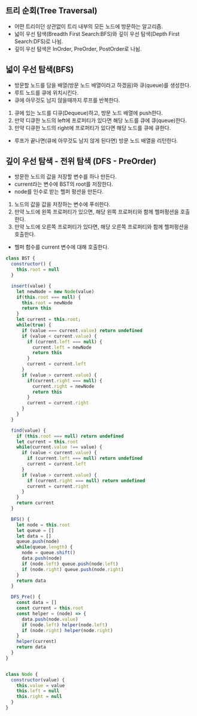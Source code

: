 ## 트리 순회(Tree Traversal)
- 어떤 트리이던 상관없이 트리 내부의 모든 노드에 방문하는 알고리즘.
- 넓이 우선 탐색(Breadth First Search:BFS)와 깊이 우선 탐색(Depth First Search:DFS)로 나뉨.
- 깊이 우선 탐색은 InOrder, PreOrder, PostOrder로 나뉨.

## 넓이 우선 탐색(BFS)
- 방문할 노드를 담을 배열(방문 노드 배열이라고 하겠음)와 큐(queue)를 생성한다.
- 루트 노드를 큐에 위치시킨다.
- 큐에 아무것도 남지 않을때까지 루프를 반복한다.
1. 큐에 있는 노드를 디큐(Dequeue)하고, 방문 노드 배열에 push한다.
2. 만약 디큐한 노드의 left에 프로퍼티가 있다면 해당 노드를 큐에 큐(queue)한다.
3. 만약 디큐한 노드의 right에 프로퍼티가 있다면 해당 노드를 큐에 큐한다.
- 루프가 끝나면(큐에 아무것도 남지 않게 된다면) 방문 노드 배열을 리턴한다.

## 깊이 우선 탐색 - 전위 탐색 (DFS - PreOrder)
- 방문한 노드의 값을 저장할 변수를 하나 만든다.
- current라는 변수에 BST의 root를 저장한다.
- node를 인수로 받는 헬퍼 펑션을 만든다.
1. 노드의 값을 값을 저장하는 변수에 푸쉬한다.
2. 만약 노드에 왼쪽 프로퍼티가 있으면, 해당 왼쪽 프로퍼티와 함께 헬퍼펑션을 호출한다.
3. 만약 노드에 오른쪽 프로퍼티가 있다면, 해당 오른쪽 프로퍼티와 함께 헬퍼펑션을 호출한다.
- 헬퍼 함수를 current 변수에 대해 호출한다.

```js
class BST {
  constructor() {
    this.root = null
  }

  insert(value) {
    let newNode = new Node(value)
    if(this.root === null) {
      this.root = newNode
      return this
    }
    let current = this.root;
    while(true) {
      if (value === current.value) return undefined
      if (value < current.value) {
        if (current.left === null) {
          current.left = newNode
          return this
        }
        current = current.left
      }
      if (value > current.value) {
        if(current.right === null) {
          current.right = newNode
          return this
        }
        current = current.right
      }
    }
  }

  find(value) {
    if (this.root === null) return undefined
    let current = this.root
    while(current.value !== value) {
      if (value < current.value) {
        if (current.left === null) return undefined
        current = current.left
      }
      if (value > current.value) {
        if (current.right === null) return undefined
        current = current.right
      }
    }
    return current
  }

  BFS() {
    let node = this.root
    let queue = []
    let data = []
    queue.push(node)
    while(queue.length) {
      node = queue.shift()
      data.push(node)
      if (node.left) queue.push(node.left)
      if (node.right) queue.push(node.right)
    }
    return data
  }

  DFS_Pre() {
    const data = []
    const current = this.root
    const helper = (node) => {
      data.push(node.value)
      if (node.left) helper(node.left)
      if (node.right) helper(node.right)
    }
    helper(current)
    return data
  }
}


class Node {
  constructor(value) {
    this.value = value
    this.left = null
    this.right = null
  }
}
```